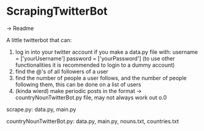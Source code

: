 # ScrapingTwitterBot
-> Readme 

A little twitterbot that can:
1. log in into your twitter account if you make a data.py file with:
username = ['yourUsername']
password = ['yourPassword']
(to use other functionalities it is recommended to login to a dummy account)
2. find the @'s of all followers of a user
3. find the number of people a user follows, and the number of people following them, this can be done on a list of users
4. (kinda wierd) make periodic posts in the <Some country> <some noun> format -> countryNounTwitterBot.py file, may not always work out o.0
  

scrape.py: data.py, main.py
  
countryNounTwitterBot.py: data.py, main.py, nouns.txt, countries.txt
